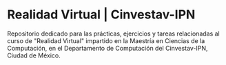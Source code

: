 # Realidad Virtual | Cinvestav-IPN

Repositorio dedicado para las prácticas, ejercicios y tareas relacionadas al curso de "Realidad Virtual" impartido en la Maestría en Ciencias de la Computación, en el Departamento de Computación del Cinvestav-IPN, Ciudad de México.
